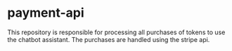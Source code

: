 # payment-api

This repository is responsible for processing all purchases of tokens to use the chatbot assistant. The purchases are handled using the stripe api.
